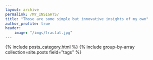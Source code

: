 ```yaml
---
layout: archive
permalink: /MY_INSIGHTS/
title: "Those are some simple but innovative insights of my own"
author_profile: true
header:
    image: "/imgs/fractal.jpg"
---
```


{% include posts_category.html %}
{% include group-by-array collection=site.posts field="tags" %}
